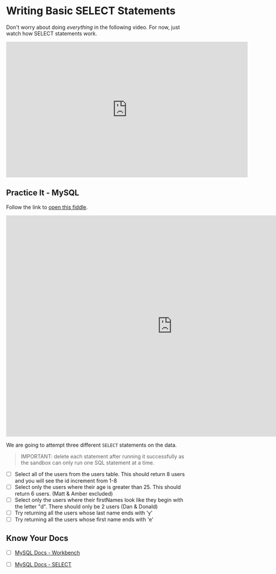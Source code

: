 # Writing Basic SELECT Statements

Don't worry about doing *everything* in the following video. For now, just watch how SELECT statements work.

<!-- ! Video Contents: YT, ericM100 - MySQL Query Data - Lesson 1, part 1 SELECT -->
<iframe width="655" height="368" src="https://www.youtube.com/embed/Y0Yc6HHhajo" title="YouTube video player" frameborder="0" allow="accelerometer; autoplay; clipboard-write; encrypted-media; gyroscope; picture-in-picture" allowfullscreen></iframe>

## Practice It - MySQL

Follow the link to [open this fiddle](https://www.db-fiddle.com/f/YNwuafzTKCqhFoa6BrFK2/5).

<iframe width="900" height="600" src="https://www.db-fiddle.com/f/YNwuafzTKCqhFoa6BrFK2/5" scrolling="no" frameborder="no" allowtransparency="true" allowfullscreen="true" sandbox="allow-forms allow-pointer-lock allow-popups allow-same-origin allow-scripts allow-modals"></iframe></p>
<div id="i4c-dialogs-container"></div>
<div id="i4c-dialogs-container"></div>

We are going to attempt three different `SELECT` statements on the data.

  > IMPORTANT: delete each statement after running it successfully as the sandbox can only run one SQL statement at a time.

- [ ] Select all of the users from the users table. This should return 8 users and you will see the id increment from 1-8
- [ ] Select only the users where their age is greater than 25. This should return 6 users. (Matt & Amber excluded)
- [ ] Select only the users where their firstNames look like they begin with the letter "d". There should only be 2 users (Dan & Donald)
- [ ] Try returning all the users whose last name ends with 'y'
- [ ] Try returning all the users whose first name ends with 'e'

## Know Your Docs

- [ ] [MySQL Docs - Workbench](https://dev.mysql.com/doc/workbench/en/)
- [ ] [MySQL Docs - SELECT](https://dev.mysql.com/doc/refman/5.6/en/select.html)


<!-- ! END OF VIDEO 101.1.3.1 - TITLE-->
<!-- ? Video Numbering and Title system: CourseNumber.ModuleNumber.LessonNumber.VideoNumber -->
<!-- * (VIDEO 101.2.4.3 - "CSS Selectors") === 101 Course, Module 2, Lesson 4, Video 3 - "CSS Selectors" -->

<!-- 

cp workspace/resources/templateFile.md docs/module- 

```javascript

```

| Method      | Description                          |
| ----------- | ------------------------------------ |
| `GET`       | Fetch resource                       |
| `PUT`       | Update resource |
| `DELETE`    | Delete resource |


    `line numbers`
:do you like 'em?


++slash++
https://facelessuser.github.io/pymdown-extensions/extensions/keys/

=== "Javascript"

    ```javascript
    ```

=== "Python"

  ```python
  ```

=== "Example"
    ```console
      .
    ```

=== "Instructions"
    ```markdown
      .
    ```

=== "Result"
    ![PIC](./../images/pic.png)
-->